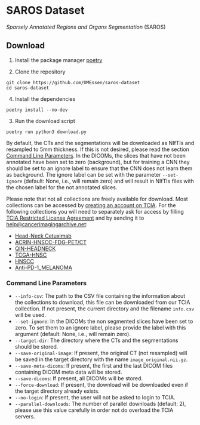 # SAROS Dataset

*Sparsely Annotated Regions and Organs Segmentation* (SAROS)

## Download

1. Install the package manager [poetry](https://python-poetry.org/docs/#installation)

2. Clone the repository
```shell
git clone https://github.com/UMEssen/saros-dataset
cd saros-dataset
```
4. Install the dependencies
```shell
poetry install --no-dev
```
3. Run the download script
```shell
poetry run python3 download.py
```

By default, the CTs and the segmentations will be downloaded as NIfTIs and resampled to 5mm thickness. If this is not desired, please read the section [Command Line Parameters](#command-line-parameters). In the DICOMs, the slices that have not been annotated have been set to zero (background), but for training a CNN they should be set to an ignore label to ensure that the CNN does not learn them as background. The ignore label can be set with the parameter `--set-ignore` (default: None, i.e., will remain zero) and will result in NIfTIs files with the chosen label for the not annotated slices.

Please note that not all collections are freely available for download. Most collections can be accessed by [creating an account on TCIA](https://wiki.cancerimagingarchive.net/pages/viewpage.action?pageId=23691309). For the following collections you will need to separately ask for access by filling [TCIA Restricted License Agreement](https://wiki.cancerimagingarchive.net/download/attachments/4556915/TCIA%20Restricted%20License%2020220519.pdf?version=1&modificationDate=1652964581655&api=v2) and by sending it to [help@cancerimagingarchive.net](mailto:help@cancerimagingarchive.net):
* [Head-Neck Cetuximab](https://wiki.cancerimagingarchive.net/display/Public/Head-Neck+Cetuximab)
* [ACRIN-HNSCC-FDG-PET/CT](https://wiki.cancerimagingarchive.net/pages/viewpage.action?pageId=52763679)
* [QIN-HEADNECK](https://wiki.cancerimagingarchive.net/display/Public/QIN-HEADNECK)
* [TCGA-HNSC](https://wiki.cancerimagingarchive.net/pages/viewpage.action?pageId=11829589)
* [HNSCC](https://wiki.cancerimagingarchive.net/display/Public/HNSCC)
* [Anti-PD-1_MELANOMA](https://wiki.cancerimagingarchive.net/pages/viewpage.action?pageId=37225348)

### Command Line Parameters
* `--info-csv`: The path to the CSV file containing the information about the collections to download, this file can be downloaded from our TCIA collection. If not present, the current directory and the filename `info.csv` will be used.
* `--set-ignore`: In the DICOMs the non segmented slices have been set to zero. To set them to an ignore label, please provide the label with this argument (default: None, i.e., will remain zero).
* `--target-dir`: The directory where the CTs and the segmentations should be stored.
* `--save-original-image`: If present, the original CT (not resampled) will be saved in the target directory with the name `image_original.nii.gz`.
* `--save-meta-dicoms`: If present, the first and the last DICOM files containing DICOM meta data will be stored.
* `--save-dicoms`: If present, all DICOMs will be stored.
* `--force-download`: If present, the download will be downloaded even if the target directory already exists.
* `--no-login`: If present, the user will not be asked to login to TCIA.
* `--parallel-downloads`: The number of parallel downloads (default: 2), please use this value carefully in order not do overload the TCIA servers.
